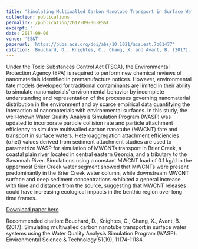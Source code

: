 ```yaml
---
title: "Simulating Multiwalled Carbon Nanotube Transport in Surface Water Systems Using the Water Quality Analysis Simulation Program (WASP)"
collection: publications
permalink: /publication/2017-09-06-ES&T
excerpt: ''
date: 2017-09-06
venue: 'ES&T'
paperurl: 'https://pubs.acs.org/doi/abs/10.1021/acs.est.7b01477'
citation: 'Bouchard, D., Knightes, C., Chang, X. and Avant, B. (2017). &quot;Simulating Multiwalled Carbon Nanotube Transport in Surface Water Systems Using the Water Quality Analysis Simulation Program (WASP).&quot; <i>Environmental science & technology</i>. 51(19). pp.11174-11184.'
---
```

Under the Toxic Substances Control Act (TSCA), the Environmental Protection Agency (EPA) is required to perform new chemical reviews of nanomaterials identified in premanufacture notices. However, environmental fate models developed for traditional contaminants are limited in their ability to simulate nanomaterials’ environmental behavior by incomplete understanding and representation of the processes governing nanomaterial distribution in the environment and by scarce empirical data quantifying the interaction of nanomaterials with environmental surfaces. In this study, the well-known Water Quality Analysis Simulation Program (WASP) was updated to incorporate particle collision rate and particle attachment efficiency to simulate multiwalled carbon nanotube (MWCNT) fate and transport in surface waters. Heteroaggregation attachment efficiencies (αhet) values derived from sediment attachment studies are used to parametrize WASP for simulation of MWCNTs transport in Brier Creek, a coastal plain river located in central eastern Georgia, and a tributary to the Savannah River. Simulations using a constant MWCNT load of 0.1 kg/d in the uppermost Brier Creek water segment showed that MWCNTs were present predominantly in the Brier Creek water column, while downstream MWCNT surface and deep sediment concentrations exhibited a general increase with time and distance from the source, suggesting that MWCNT releases could have increasing ecological impacts in the benthic region over long time frames.

[Download paper here](http://bavant84.github.io/files/paper3.pdf)

Recommended citation: Bouchard, D., Knightes, C., Chang, X., Avant, B. (2017). Simulating multiwalled carbon nanotube transport in surface water systems using the Water Quality Analysis Simulation Program (WASP). Environmental Science & Technology 51(19), 11174-11184.
